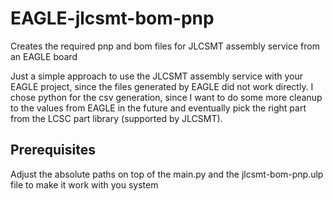 # EAGLE-jlcsmt-bom-pnp
Creates the required pnp and bom files for JLCSMT assembly service from an EAGLE board

Just a simple approach to use the JLCSMT assembly service with your EAGLE project, since the files generated by EAGLE did not work directly.
I chose python for the csv generation, since I want to do some more cleanup to the values from EAGLE in the future and eventually pick the right part from the LCSC part library (supported by JLCSMT).

## Prerequisites
Adjust the absolute paths on top of the main.py and the jlcsmt-bom-pnp.ulp file to make it work with you system